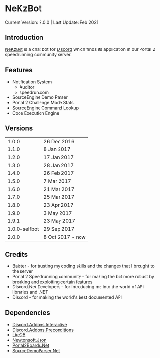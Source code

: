 # NeKzBot

Current Version: 2.0.0 | Last Update: Feb 2021

## Introduction

[NeKzBot](https://github.com/NeKzor/NeKzBot) is a chat bot for [Discord](https://discord.com) which finds its application in our Portal 2 speedrunning community server.

## Features

- Notification System
  - Auditor
  - speedrun.com
- SourceEngine Demo Parser
- Portal 2 Challenge Mode Stats
- SourceEngine Command Lookup
- Code Execution Engine

## Versions

|||
|---|---|
|1.0.0|26 Dec 2016|
|1.1.0|8 Jan 2017|
|1.2.0|17 Jan 2017|
|1.3.0|28 Jan 2017|
|1.4.0|26 Feb 2017|
|1.5.0|7 Mar 2017|
|1.6.0|21 Mar 2017|
|1.7.0|25 Mar 2017|
|1.8.0|23 Apr 2017|
|1.9.0|3 May 2017|
|1.9.1|23 May 2017|
|1.0.0-selfbot|29 Sep 2017|
|2.0.0|[8 Oct 2017](https://github.com/NeKzor/NeKzBot/commit/95c18cf97f3c95485cbf3f621afde819d516f1e2) - now|

## Credits

- Baister - for trusting my coding skills and the changes that I brought to the server
- Portal 2 Speedrunning community - for making the bot more robust by breaking and exploiting certain features
- Discord.Net Developers - for introducing me into the world of API libraries and .NET
- Discord - for making the world's best documented API

## Dependencies

- [Discord.Addons.Interactive](https://github.com/foxbot/Discord.Addons.Interactive)
- [Discord.Addons.Preconditions](https://github.com/Joe4evr/Discord.Addons/tree/master/src/Discord.Addons.Preconditions)
- [LiteDB](https://github.com/mbdavid/LiteDB)
- [Newtonsoft.Json](https://github.com/JamesNK/Newtonsoft.Json)
- [Portal2Boards.Net](https://github.com/NeKzor/Portal2Boards.Net)
- [SourceDemoParser.Net](https://github.com/NeKzor/SourceDemoParser.Net)
